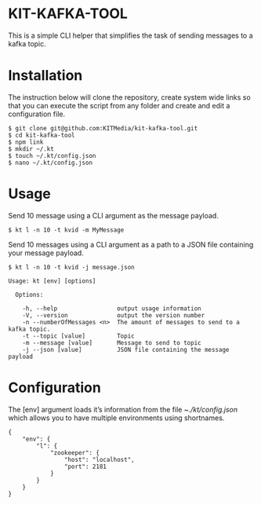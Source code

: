 # KIT-KAFKA-TOOL

This is a simple CLI helper that simplifies the task of sending messages to a kafka topic.

# Installation
The instruction below will clone the repository, create system wide links so that you can execute the script from any folder and create and edit a configuration file.
```
$ git clone git@github.com:KITMedia/kit-kafka-tool.git
$ cd kit-kafka-tool
$ npm link
$ mkdir ~/.kt
$ touch ~/.kt/config.json
$ nano ~/.kt/config.json
```

# Usage
Send 10 message using a CLI argument as the message payload.
```
$ kt l -n 10 -t kvid -m MyMessage
```

Send 10 messages using a CLI argument as a path to a JSON file containing your message payload.
```
$ kt l -n 10 -t kvid -j message.json
```

```
Usage: kt [env] [options]

  Options:

    -h, --help                 output usage information
    -V, --version              output the version number
    -n --numberOfMessages <n>  The amount of messages to send to a kafka topic.
    -t --topic [value]         Topic
    -m --message [value]       Message to send to topic
    -j --json [value]          JSON file containing the message payload
```

# Configuration
The [env] argument loads it’s information from the file *~./kt/config.json* which allows you to have multiple environments using shortnames.
```
{
	"env": {
		"l": {
			"zookeeper": {
				"host": "localhost",
				"port": 2181
			}
		}
	}
}
```
